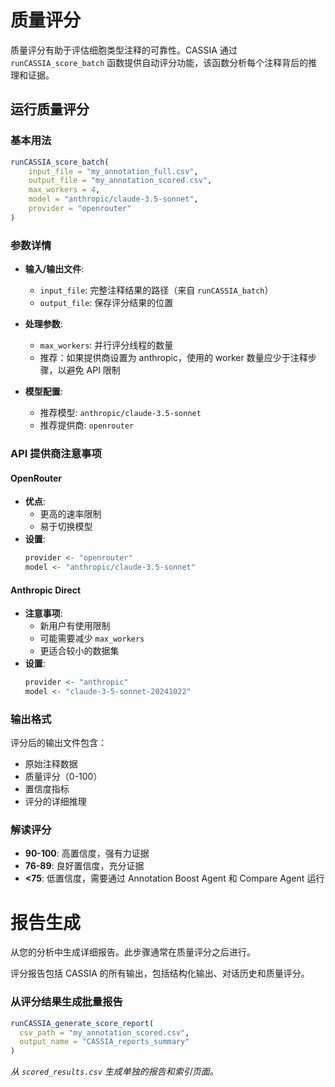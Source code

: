 # 质量评分

质量评分有助于评估细胞类型注释的可靠性。CASSIA 通过 `runCASSIA_score_batch` 函数提供自动评分功能，该函数分析每个注释背后的推理和证据。

## 运行质量评分

### 基本用法
```R
runCASSIA_score_batch(
    input_file = "my_annotation_full.csv",
    output_file = "my_annotation_scored.csv",
    max_workers = 4,
    model = "anthropic/claude-3.5-sonnet",
    provider = "openrouter"
)
```

### 参数详情

- **输入/输出文件**:
   - `input_file`: 完整注释结果的路径（来自 `runCASSIA_batch`）
   - `output_file`: 保存评分结果的位置
   
- **处理参数**:
   - `max_workers`: 并行评分线程的数量
   - 推荐：如果提供商设置为 anthropic，使用的 worker 数量应少于注释步骤，以避免 API 限制

- **模型配置**:
   - 推荐模型: `anthropic/claude-3.5-sonnet`
   - 推荐提供商: `openrouter`

### API 提供商注意事项

#### OpenRouter
- **优点**:
  - 更高的速率限制
  - 易于切换模型
- **设置**:
  ```R
  provider <- "openrouter"
  model <- "anthropic/claude-3.5-sonnet"
  ```

#### Anthropic Direct
- **注意事项**:
  - 新用户有使用限制
  - 可能需要减少 `max_workers`
  - 更适合较小的数据集
- **设置**:
  ```R
  provider <- "anthropic"
  model <- "claude-3-5-sonnet-20241022"
  ```

### 输出格式
评分后的输出文件包含：
- 原始注释数据
- 质量评分（0-100）
- 置信度指标
- 评分的详细推理

### 解读评分

- **90-100**: 高置信度，强有力证据
- **76-89**: 良好置信度，充分证据
- **<75**: 低置信度，需要通过 Annotation Boost Agent 和 Compare Agent 运行

# 报告生成

从您的分析中生成详细报告。此步骤通常在质量评分之后进行。

评分报告包括 CASSIA 的所有输出，包括结构化输出、对话历史和质量评分。

### 从评分结果生成批量报告

```R
runCASSIA_generate_score_report(
  csv_path = "my_annotation_scored.csv",
  output_name = "CASSIA_reports_summary"
)
```

_从 `scored_results.csv` 生成单独的报告和索引页面。_
